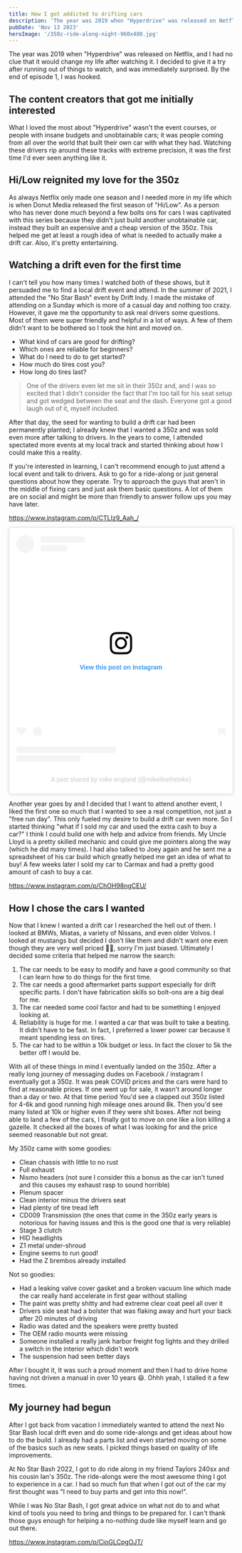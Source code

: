 ```yaml
---
title: How I got addicted to drifting cars
description: 'The year was 2019 when "Hyperdrive" was released on Netflix, and I had no clue that it would change my life after watching it.'
pubDate: 'Nov 13 2023'
heroImage: '/350z-ride-along-night-960x480.jpg'
---
```


The year was 2019 when "Hyperdrive" was released on Netflix, and I had no clue that it would change my life after watching it. I decided to give it a try after running out of things to watch, and was immediately surprised. By the end of episode 1, I was hooked.

## The content creators that got me initially interested
What I loved the most about "Hyperdrive" wasn't the event courses, or people with insane budgets and unobtainable cars; it was people coming from all over the world that built their own car with what they had. Watching these drivers rip around these tracks with extreme precision, it was the first time I'd ever seen anything like it.
## Hi/Low reignited my love for the 350z
As always Netflix only made one season and I needed more in my life which is when Donut Media released the first season of "Hi/Low". As a person who has never done much beyond a few bolts ons for cars I was captivated with this series because they didn't just build another unobtainable car, instead they built an expensive and a cheap version of the 350z. This helped me get at least a rough idea of what is needed to actually make a drift car. Also, it's pretty entertaining.
## Watching a drift even for the first time
I can't tell you how many times I watched both of these shows, but it persuaded me to find a local drift event and attend. In the summer of 2021, I attended the "No Star Bash" event by Drift Indy. I made the mistake of attending on a Sunday which is more of a casual day and nothing too crazy. However, it gave me the opportunity to ask real drivers some questions. Most of them were super friendly and helpful in a lot of ways. A few of them didn't want to be bothered so I took the hint and moved on.

- What kind of cars are good for drifting?
- Which ones are reliable for beginners?
- What do I need to do to get started?
- How much do tires cost you?
- How long do tires last?

> One of the drivers even let me sit in their 350z and, and I was so excited that I didn't consider the fact that I'm too tall for his seat setup and got wedged between the seat and the dash. Everyone got a good laugh out of it, myself included.

After that day, the seed for wanting to build a drift car had been permanently planted; I already knew that I wanted a 350z and was sold even more after talking to drivers. In the years to come, I attended spectated more events at my local track and started thinking about how I could make this a reality.

If you're interested in learning, I can't recommend enough to just attend a local event and talk to drivers. Ask to go for a ride-along or just general questions about how they operate. Try to approach the guys that aren't in the middle of fixing cars and just ask them basic questions. A lot of them are on social and might be more than friendly to answer follow ups you may have later.

https://www.instagram.com/p/CTLIz9_Aah_/

<blockquote class="instagram-media" data-instgrm-captioned data-instgrm-permalink="https://www.instagram.com/p/CTLIz9_Aah_/?utm_source=ig_embed&amp;utm_campaign=loading" data-instgrm-version="14" style=" background:#FFF; border:0; border-radius:3px; box-shadow:0 0 1px 0 rgba(0,0,0,0.5),0 1px 10px 0 rgba(0,0,0,0.15); margin: 1px; max-width:540px; min-width:326px; padding:0; width:99.375%; width:-webkit-calc(100% - 2px); width:calc(100% - 2px);"><div style="padding:16px;"> <a href="https://www.instagram.com/p/CTLIz9_Aah_/?utm_source=ig_embed&amp;utm_campaign=loading" style=" background:#FFFFFF; line-height:0; padding:0 0; text-align:center; text-decoration:none; width:100%;" target="_blank"> <div style=" display: flex; flex-direction: row; align-items: center;"> <div style="background-color: #F4F4F4; border-radius: 50%; flex-grow: 0; height: 40px; margin-right: 14px; width: 40px;"></div> <div style="display: flex; flex-direction: column; flex-grow: 1; justify-content: center;"> <div style=" background-color: #F4F4F4; border-radius: 4px; flex-grow: 0; height: 14px; margin-bottom: 6px; width: 100px;"></div> <div style=" background-color: #F4F4F4; border-radius: 4px; flex-grow: 0; height: 14px; width: 60px;"></div></div></div><div style="padding: 19% 0;"></div> <div style="display:block; height:50px; margin:0 auto 12px; width:50px;"><svg width="50px" height="50px" viewBox="0 0 60 60" version="1.1" xmlns="https://www.w3.org/2000/svg" xmlns:xlink="https://www.w3.org/1999/xlink"><g stroke="none" stroke-width="1" fill="none" fill-rule="evenodd"><g transform="translate(-511.000000, -20.000000)" fill="#000000"><g><path d="M556.869,30.41 C554.814,30.41 553.148,32.076 553.148,34.131 C553.148,36.186 554.814,37.852 556.869,37.852 C558.924,37.852 560.59,36.186 560.59,34.131 C560.59,32.076 558.924,30.41 556.869,30.41 M541,60.657 C535.114,60.657 530.342,55.887 530.342,50 C530.342,44.114 535.114,39.342 541,39.342 C546.887,39.342 551.658,44.114 551.658,50 C551.658,55.887 546.887,60.657 541,60.657 M541,33.886 C532.1,33.886 524.886,41.1 524.886,50 C524.886,58.899 532.1,66.113 541,66.113 C549.9,66.113 557.115,58.899 557.115,50 C557.115,41.1 549.9,33.886 541,33.886 M565.378,62.101 C565.244,65.022 564.756,66.606 564.346,67.663 C563.803,69.06 563.154,70.057 562.106,71.106 C561.058,72.155 560.06,72.803 558.662,73.347 C557.607,73.757 556.021,74.244 553.102,74.378 C549.944,74.521 548.997,74.552 541,74.552 C533.003,74.552 532.056,74.521 528.898,74.378 C525.979,74.244 524.393,73.757 523.338,73.347 C521.94,72.803 520.942,72.155 519.894,71.106 C518.846,70.057 518.197,69.06 517.654,67.663 C517.244,66.606 516.755,65.022 516.623,62.101 C516.479,58.943 516.448,57.996 516.448,50 C516.448,42.003 516.479,41.056 516.623,37.899 C516.755,34.978 517.244,33.391 517.654,32.338 C518.197,30.938 518.846,29.942 519.894,28.894 C520.942,27.846 521.94,27.196 523.338,26.654 C524.393,26.244 525.979,25.756 528.898,25.623 C532.057,25.479 533.004,25.448 541,25.448 C548.997,25.448 549.943,25.479 553.102,25.623 C556.021,25.756 557.607,26.244 558.662,26.654 C560.06,27.196 561.058,27.846 562.106,28.894 C563.154,29.942 563.803,30.938 564.346,32.338 C564.756,33.391 565.244,34.978 565.378,37.899 C565.522,41.056 565.552,42.003 565.552,50 C565.552,57.996 565.522,58.943 565.378,62.101 M570.82,37.631 C570.674,34.438 570.167,32.258 569.425,30.349 C568.659,28.377 567.633,26.702 565.965,25.035 C564.297,23.368 562.623,22.342 560.652,21.575 C558.743,20.834 556.562,20.326 553.369,20.18 C550.169,20.033 549.148,20 541,20 C532.853,20 531.831,20.033 528.631,20.18 C525.438,20.326 523.257,20.834 521.349,21.575 C519.376,22.342 517.703,23.368 516.035,25.035 C514.368,26.702 513.342,28.377 512.574,30.349 C511.834,32.258 511.326,34.438 511.181,37.631 C511.035,40.831 511,41.851 511,50 C511,58.147 511.035,59.17 511.181,62.369 C511.326,65.562 511.834,67.743 512.574,69.651 C513.342,71.625 514.368,73.296 516.035,74.965 C517.703,76.634 519.376,77.658 521.349,78.425 C523.257,79.167 525.438,79.673 528.631,79.82 C531.831,79.965 532.853,80.001 541,80.001 C549.148,80.001 550.169,79.965 553.369,79.82 C556.562,79.673 558.743,79.167 560.652,78.425 C562.623,77.658 564.297,76.634 565.965,74.965 C567.633,73.296 568.659,71.625 569.425,69.651 C570.167,67.743 570.674,65.562 570.82,62.369 C570.966,59.17 571,58.147 571,50 C571,41.851 570.966,40.831 570.82,37.631"></path></g></g></g></svg></div><div style="padding-top: 8px;"> <div style=" color:#3897f0; font-family:Arial,sans-serif; font-size:14px; font-style:normal; font-weight:550; line-height:18px;">View this post on Instagram</div></div><div style="padding: 12.5% 0;"></div> <div style="display: flex; flex-direction: row; margin-bottom: 14px; align-items: center;"><div> <div style="background-color: #F4F4F4; border-radius: 50%; height: 12.5px; width: 12.5px; transform: translateX(0px) translateY(7px);"></div> <div style="background-color: #F4F4F4; height: 12.5px; transform: rotate(-45deg) translateX(3px) translateY(1px); width: 12.5px; flex-grow: 0; margin-right: 14px; margin-left: 2px;"></div> <div style="background-color: #F4F4F4; border-radius: 50%; height: 12.5px; width: 12.5px; transform: translateX(9px) translateY(-18px);"></div></div><div style="margin-left: 8px;"> <div style=" background-color: #F4F4F4; border-radius: 50%; flex-grow: 0; height: 20px; width: 20px;"></div> <div style=" width: 0; height: 0; border-top: 2px solid transparent; border-left: 6px solid #f4f4f4; border-bottom: 2px solid transparent; transform: translateX(16px) translateY(-4px) rotate(30deg)"></div></div><div style="margin-left: auto;"> <div style=" width: 0px; border-top: 8px solid #F4F4F4; border-right: 8px solid transparent; transform: translateY(16px);"></div> <div style=" background-color: #F4F4F4; flex-grow: 0; height: 12px; width: 16px; transform: translateY(-4px);"></div> <div style=" width: 0; height: 0; border-top: 8px solid #F4F4F4; border-left: 8px solid transparent; transform: translateY(-4px) translateX(8px);"></div></div></div> <div style="display: flex; flex-direction: column; flex-grow: 1; justify-content: center; margin-bottom: 24px;"> <div style=" background-color: #F4F4F4; border-radius: 4px; flex-grow: 0; height: 14px; margin-bottom: 6px; width: 224px;"></div> <div style=" background-color: #F4F4F4; border-radius: 4px; flex-grow: 0; height: 14px; width: 144px;"></div></div></a><p style=" color:#c9c8cd; font-family:Arial,sans-serif; font-size:14px; line-height:17px; margin-bottom:0; margin-top:8px; overflow:hidden; padding:8px 0 7px; text-align:center; text-overflow:ellipsis; white-space:nowrap;"><a href="https://www.instagram.com/p/CTLIz9_Aah_/?utm_source=ig_embed&amp;utm_campaign=loading" style=" color:#c9c8cd; font-family:Arial,sans-serif; font-size:14px; font-style:normal; font-weight:normal; line-height:17px; text-decoration:none;" target="_blank">A post shared by mike england (@mikelikethebike)</a></p></div></blockquote> <script async src="//www.instagram.com/embed.js"></script>

Another year goes by and I decided that I want to attend another event, I liked the first one so much that I wanted to see a real competition, not just a "free run day". This only fueled my desire to build a drift car even more. So I started thinking "what if I sold my car and used the extra cash to buy a car?" I think I could build one with help and advice from friends. My Uncle Lloyd is a pretty skilled mechanic and could give me pointers along the way (which he did many times). I had also talked to Joey again and he sent me a spreadsheet of his car build which greatly helped me get an idea of what to buy! A few weeks later I sold my car to Carmax and had a pretty good amount of cash to buy a car.

https://www.instagram.com/p/ChOH98ngCEU/
## How I chose the cars I wanted

Now that I knew I wanted a drift car I researched the hell out of them. I looked at BMWs, Miatas, a variety of Nissans, and even older Volvos. I looked at mustangs but decided I don't like them and didn't want one even though they are very well priced 🤷‍♂, sorry I'm just biased. Ultimately I decided some criteria that helped me narrow the search:
1. The car needs to be easy to modify and have a good community so that I can learn how to do things for the first time.
2. The car needs a good aftermarket parts support especially for drift specific parts. I don't have fabrication skills so bolt-ons are a big deal for me.
3. The car needed some cool factor and had to be something I enjoyed looking at.
4. Reliability is huge for me. I wanted a car that was built to take a beating. It didn't have to be fast. In fact, I preferred a lower power car because it meant spending less on tires.
5. The car had to be within a 10k budget or less. In fact the closer to 5k the better off I would be.

With all of these things in mind I eventually landed on the 350z. After a really long journey of messaging dudes on Facebook / instagram I eventually got a 350z. It was peak COVID prices and the cars were hard to find at reasonable prices. If one went up for sale, it wasn't around longer than a day or two. At that time period You'd see a clapped out 350z listed for 4-6k and good running high mileage ones around 8k. Then you'd see many listed at 10k or higher even if they were shit boxes. After not being able to land a few of the cars, I finally got to move on one like a lion killing a gazelle. It checked all the boxes of what I was looking for and the price seemed reasonable but not great.

My 350z came with some goodies:
- Clean chassis with little to no rust
- Full exhaust
- Nismo headers (not sure I consider this a bonus as the car isn't tuned and this causes my exhaust rasp to sound horrible)
- Plenum spacer
- Clean interior minus the drivers seat
- Had plenty of tire tread left
- CD009 Transmission (the ones that come in the 350z early years is notorious for having issues and this is the good one that is very reliable)
- Stage 3 clutch
- HID headlights
- Z1 metal under-shroud
- Engine seems to run good!
- Had the Z brembos already installed

Not so goodies:
- Had a leaking valve cover gasket and a broken vacuum line which made the car really hard accelerate in first gear without stalling
- The paint was pretty shitty and had extreme clear coat peel all over it
- Drivers side seat had a bolster that was flaking away and hurt your back after 20 minutes of driving
- Radio was dated and the speakers were pretty busted
- The OEM radio mounts were missing
- Someone installed a really jank harbor freight fog lights and they drilled a switch in the interior which didn't work
- The suspension had seen better days

After I bought it, It was such a proud moment and then I had to drive home having not driven a manual in over 10 years 😆. Ohhh yeah, I stalled it a few times.
## My journey had begun
After I got back from vacation I immediately wanted to attend the next No Star Bash local drift even and do some ride-alongs and get ideas about how to do the build. I already had a parts list and even started moving on some of the basics such as new seats. I picked things based on quality of life improvements.

At No Star Bash 2022, I got to do ride along in my friend Taylors 240sx and his cousin Ian's 350z. The ride-alongs were the most awesome thing I got to experience in a car. I had so much fun that when I got out of the car my first thought was "I need to buy parts and get into this now!".

While I was No Star Bash, I got great advice on what not do to and what kind of tools you need to bring and things to be prepared for. I can't thank those guys enough for helping a no-nothing dude like myself learn and go out there.

https://www.instagram.com/p/CioGLCpgOJT/



